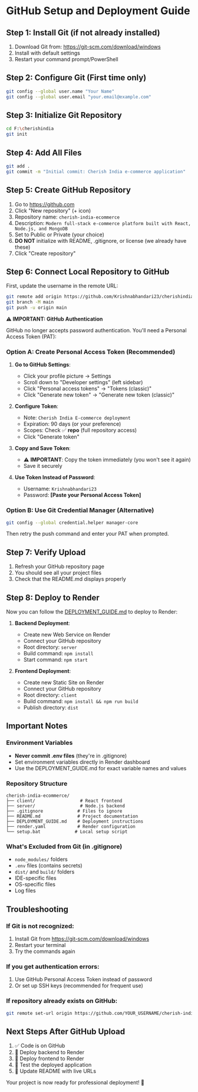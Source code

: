 # GitHub Setup and Deployment Guide

## Step 1: Install Git (if not already installed)

1. Download Git from: https://git-scm.com/download/windows
2. Install with default settings
3. Restart your command prompt/PowerShell

## Step 2: Configure Git (First time only)

```bash
git config --global user.name "Your Name"
git config --global user.email "your.email@example.com"
```

## Step 3: Initialize Git Repository

```bash
cd F:\cherishindia
git init
```

## Step 4: Add All Files

```bash
git add .
git commit -m "Initial commit: Cherish India e-commerce application"
```

## Step 5: Create GitHub Repository

1. Go to https://github.com
2. Click "New repository" (+ icon)
3. Repository name: `cherish-india-ecommerce`
4. Description: `Modern full-stack e-commerce platform built with React, Node.js, and MongoDB`
5. Set to Public or Private (your choice)
6. **DO NOT** initialize with README, .gitignore, or license (we already have these)
7. Click "Create repository"

## Step 6: Connect Local Repository to GitHub

First, update the username in the remote URL:

```bash
git remote add origin https://github.com/Krishnabhandari23/cherishindia.git
git branch -M main
git push -u origin main
```

**⚠️ IMPORTANT: GitHub Authentication**

GitHub no longer accepts password authentication. You'll need a Personal Access Token (PAT):

### Option A: Create Personal Access Token (Recommended)

1. **Go to GitHub Settings**:
   - Click your profile picture → Settings
   - Scroll down to "Developer settings" (left sidebar)
   - Click "Personal access tokens" → "Tokens (classic)"
   - Click "Generate new token" → "Generate new token (classic)"

2. **Configure Token**:
   - Note: `Cherish India E-commerce deployment`
   - Expiration: 90 days (or your preference)
   - Scopes: Check ✅ **repo** (full repository access)
   - Click "Generate token"

3. **Copy and Save Token**:
   - ⚠️ **IMPORTANT**: Copy the token immediately (you won't see it again)
   - Save it securely

4. **Use Token Instead of Password**:
   - Username: `Krishnabhandari23`
   - Password: **[Paste your Personal Access Token]**

### Option B: Use Git Credential Manager (Alternative)

```bash
git config --global credential.helper manager-core
```

Then retry the push command and enter your PAT when prompted.

## Step 7: Verify Upload

1. Refresh your GitHub repository page
2. You should see all your project files
3. Check that the README.md displays properly

## Step 8: Deploy to Render

Now you can follow the [DEPLOYMENT_GUIDE.md](./DEPLOYMENT_GUIDE.md) to deploy to Render:

1. **Backend Deployment**:
   - Create new Web Service on Render
   - Connect your GitHub repository
   - Root directory: `server`
   - Build command: `npm install`
   - Start command: `npm start`

2. **Frontend Deployment**:
   - Create new Static Site on Render
   - Connect your GitHub repository
   - Root directory: `client`
   - Build command: `npm install && npm run build`
   - Publish directory: `dist`

## Important Notes

### Environment Variables
- **Never commit .env files** (they're in .gitignore)
- Set environment variables directly in Render dashboard
- Use the DEPLOYMENT_GUIDE.md for exact variable names and values

### Repository Structure
```
cherish-india-ecommerce/
├── client/                 # React frontend
├── server/                 # Node.js backend
├── .gitignore             # Files to ignore
├── README.md              # Project documentation
├── DEPLOYMENT_GUIDE.md    # Deployment instructions
├── render.yaml            # Render configuration
└── setup.bat             # Local setup script
```

### What's Excluded from Git (in .gitignore)
- `node_modules/` folders
- `.env` files (contains secrets)
- `dist/` and `build/` folders
- IDE-specific files
- OS-specific files
- Log files

## Troubleshooting

### If Git is not recognized:
1. Install Git from https://git-scm.com/download/windows
2. Restart your terminal
3. Try the commands again

### If you get authentication errors:
1. Use GitHub Personal Access Token instead of password
2. Or set up SSH keys (recommended for frequent use)

### If repository already exists on GitHub:
```bash
git remote set-url origin https://github.com/YOUR_USERNAME/cherish-india-ecommerce.git
```

## Next Steps After GitHub Upload

1. ✅ Code is on GitHub
2. 🚀 Deploy backend to Render
3. 🎨 Deploy frontend to Render
4. 🧪 Test the deployed application
5. 📝 Update README with live URLs

Your project is now ready for professional deployment! 🎉